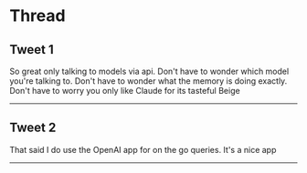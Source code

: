 # Thread

## Tweet 1

So great only talking to models via api. Don't have to wonder which model you're talking to. Don't have to wonder what the memory is doing exactly. Don't have to worry you only like Claude for its tasteful Beige

---

## Tweet 2

That said I do use the OpenAI app for on the go queries. It's a nice app

---


